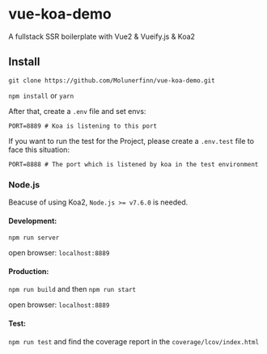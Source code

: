 # vue-koa-demo

A fullstack SSR boilerplate with Vue2 & Vueify.js & Koa2

## Install

`git clone https://github.com/Molunerfinn/vue-koa-demo.git`

`npm install` or `yarn`


After that, create a `.env` file and set envs:

```env
PORT=8889 # Koa is listening to this port
```

If you want to run the test for the Project, please create a `.env.test` file to face this situation:

```env
PORT=8888 # The port which is listened by koa in the test environment 
```

### Node.js

Beacuse of using Koa2, `Node.js >= v7.6.0` is needed.

#### Development: 

`npm run server`

open browser: `localhost:8889`

#### Production:

`npm run build` and then `npm run start`

open browser: `localhost:8889`

#### Test:

`npm run test` and find the coverage report in the `coverage/lcov/index.html`

